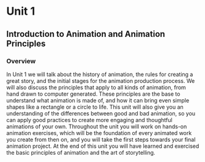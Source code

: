 # Unit 1

## Introduction to Animation and Animation Principles

### Overview

In Unit 1 we will talk about the history of animation, the rules for creating a great story, and the initial stages for the animation production process. We will also discuss the principles that apply to all kinds of animation, from hand drawn to computer generated. These principles are the base to understand what animation is made of, and how it can bring even simple shapes like a rectangle or a circle to life. This unit will also give you an understanding of the differences between good and bad animation, so you can apply good practices to create more engaging and thoughtful animations of your own. Throughout the unit you will work on hands-on animation exercises, which will be the foundation of every animated work you create from then on, and you will take the first steps towards your final animation project. At the end of this unit you will have learned and exercised the basic principles of animation and the art of storytelling.